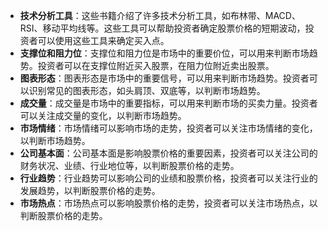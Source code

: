 - **技术分析工具**：这些书籍介绍了许多技术分析工具，如布林带、MACD、RSI、移动平均线等。这些工具可以帮助投资者确定股票价格的短期波动，投资者可以使用这些工具来确定买入点。
- **支撑位和阻力位**：支撑位和阻力位是市场中的重要价位，可以用来判断市场趋势。投资者可以在支撑位附近买入股票，在阻力位附近卖出股票。
- **图表形态**：图表形态是市场中的重要信号，可以用来判断市场趋势。投资者可以识别常见的图表形态，如头肩顶、双底等，以判断市场趋势。
- **成交量**：成交量是市场中的重要指标，可以用来判断市场的买卖力量。投资者可以关注成交量的变化，以判断市场趋势。
- **市场情绪**：市场情绪可以影响市场的走势，投资者可以关注市场情绪的变化，以判断市场趋势。
- **公司基本面**：公司基本面是影响股票价格的重要因素，投资者可以关注公司的财务状况、业绩、行业地位等，以判断股票价格的走势。
- **行业趋势**：行业趋势可以影响公司的业绩和股票价格，投资者可以关注行业的发展趋势，以判断股票价格的走势。
- **市场热点**：市场热点可以影响股票价格的走势，投资者可以关注市场热点，以判断股票价格的走势。